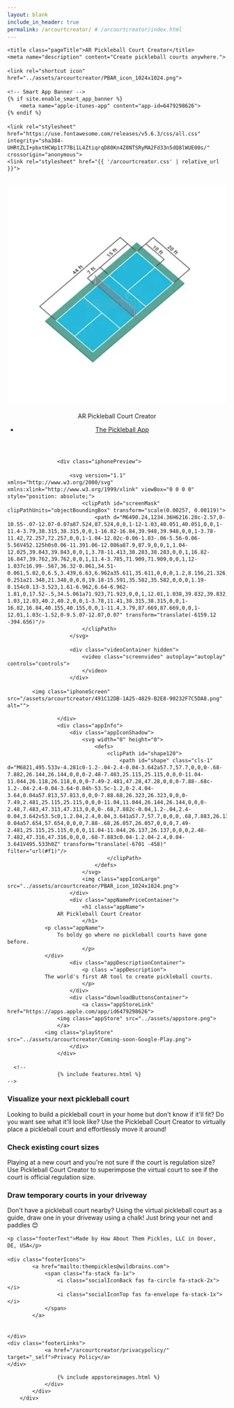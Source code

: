 ```yaml
---
layout: blank
include_in_header: true
permalink: /arcourtcreator/ # /arcourtcreator/index.html
---
```


<html lang="en-us">
<head>
	<meta charset="utf-8">
	<meta http-equiv="x-ua-compatible" content="ie=edge">
	<meta name="viewport" content="width=device-width, initial-scale=1.0">
	<base target="_blank">

	<title class="pageTitle">AR Pickleball Court Creator</title>
	<meta name="description" content="Create pickleball courts anywhere.">

	<link rel="shortcut icon" href="../assets/arcourtcreator/PBAR_icon_1024x1024.png">

	<!-- Smart App Banner -->
	{% if site.enable_smart_app_banner %}
		<meta name="apple-itunes-app" content="app-id=6479298626">
	{% endif %}

	<link rel="stylesheet" href="https://use.fontawesome.com/releases/v5.6.3/css/all.css" integrity="sha384-UHRtZLI+pbxtHCWp1t77Bi1L4ZtiqrqD80Kn4Z8NTSRyMA2Fd33n5dQ8lWUE00s/" crossorigin="anonymous">
	<link rel="stylesheet" href="{{ '/arcourtcreator.css' | relative_url }}">
</head>

<body>
    <div class="imageWrapper">
            <div class="headerBackground">
                <div class="container">
			<!--
                    {% include header.html %}
		    -->


<header>
	<div class="logo">
		<div class="appIconShadow">
			<svg width="0" height="0">
				<defs>
					<clipPath id="shape">
							<path id="shape" class="cls-1" d="M6181.23,233.709v-1.792c0-.5-0.02-1-0.02-1.523a24.257,24.257,0,0,0-.28-3.3,11.207,11.207,0,0,0-1.04-3.132,10.683,10.683,0,0,0-1.95-2.679,10.384,10.384,0,0,0-2.68-1.943,10.806,10.806,0,0,0-3.13-1.038,19.588,19.588,0,0,0-3.3-.285c-0.5-.017-1-0.017-1.52-0.017h-22.39c-0.51,0-1.01.017-1.53,0.017a24.041,24.041,0,0,0-3.3.285,11.009,11.009,0,0,0-3.13,1.038,10.491,10.491,0,0,0-4.62,4.622,10.893,10.893,0,0,0-1.04,3.132,19.2,19.2,0,0,0-.28,3.3c-0.02.5-.02,1-0.02,1.523v22.392c0,0.5.02,1,.02,1.524a24.257,24.257,0,0,0,.28,3.3,10.9,10.9,0,0,0,1.04,3.132,10.491,10.491,0,0,0,4.62,4.622,11.04,11.04,0,0,0,3.13,1.038,19.891,19.891,0,0,0,3.3.285c0.51,0.017,1.01.017,1.53,0.017h22.39c0.5,0,1-.017,1.52-0.017a24.221,24.221,0,0,0,3.3-.285,10.836,10.836,0,0,0,3.13-1.038,10.408,10.408,0,0,0,2.68-1.943,10.683,10.683,0,0,0,1.95-2.679,11.217,11.217,0,0,0,1.04-3.132,20.257,20.257,0,0,0,.28-3.3c0.02-.5.02-1,0.02-1.524v-20.6h0Z" transform="translate(-6131 -218)"/>
					</clipPath>
				</defs>
			</svg>
				<img class="headerIcon" src="../assets/arcourtcreator/PBAR_icon_1024x1024.png">
			<div class="divider"></div>
		</div>
		<p class="headerName">AR Pickleball Court Creator</p>
	</div>
	<nav class="scroll">
		<ul>
				<li><a href="/" target="_self">The Pickleball App</a></li>
		</ul>
	</nav>
</header>


   
                    <div class="iphonePreview">

                        <svg version="1.1" xmlns="http://www.w3.org/2000/svg" xmlns:xlink="http://www.w3.org/1999/xlink" viewBox="0 0 0 0" style="position: absolute;">
                            <clipPath id="screenMask" clipPathUnits="objectBoundingBox" transform="scale(0.00257, 0.00119)">
                                <path d="M6490.24,1234.36H6216.28c-2.57,0-10.55-.07-12.07-0.07a87.524,87.524,0,0,1-12-1.03,40.051,40.051,0,0,1-11.4-3.79,38.315,38.315,0,0,1-16.82-16.84,39.948,39.948,0,0,1-3.78-11.42,72.257,72.257,0,0,1-1.04-12.02c-0.06-1.83-.06-5.56-0.06-5.56V452.125h0s0.06-11.391.06-12.086a87.9,87.9,0,0,1,1.04-12.025,39.843,39.843,0,0,1,3.78-11.413,38.283,38.283,0,0,1,16.82-16.847,39.762,39.762,0,0,1,11.4-3.785,71.909,71.909,0,0,1,12-1.037c16.99-.567,36.32-0.061,34.51-0.061,5.02,0,6.5,3.439,6.63,6.962a35.611,35.611,0,0,0,1.2,8.156,21.326,21.326,0,0,0,19.18,15.592c2.28,0.192,6.78.355,6.78,0.355H6433.7s4.5-.059,6.79-0.251a21.348,21.348,0,0,0,19.18-15.591,35.582,35.582,0,0,0,1.19-8.154c0.13-3.523,1.61-6.962,6.64-6.962-1.81,0,17.52-.5,34.5.061a71.923,71.923,0,0,1,12.01,1.038,39.832,39.832,0,0,1,11.4,3.784,38.283,38.283,0,0,1,16.82,16.844,40.153,40.153,0,0,1,3.78,11.413,87.844,87.844,0,0,1,1.03,12.023c0,0.695.06,12.084,0.06,12.084h0V1183.64s0,3.72-.06,5.55a72.366,72.366,0,0,1-1.03,12.03,40.2,40.2,0,0,1-3.78,11.41,38.315,38.315,0,0,1-16.82,16.84,40.155,40.155,0,0,1-11.4,3.79,87.669,87.669,0,0,1-12.01,1.03c-1.52,0-9.5.07-12.07,0.07" transform="translate(-6159.12 -394.656)"/>
                            </clipPath>
                        </svg>

                        <div class="videoContainer hidden">
                            <video class="screenvideo" autoplay="autoplay" controls="controls">
                            </video>
                        </div>  
                        
			<img class="iphoneScreen" src="/assets/arcourtcreator/491C12DB-1A25-4829-B2E8-90232F7C5DA8.png" alt="">

<!--
                        {% include screencontent.html %}
-->

                    </div>
                    <div class="appInfo">
                        <div class="appIconShadow">
                            <svg width="0" height="0">
                                <defs>
                                    <clipPath id="shape120">
                                        <path id="shape" class="cls-1" d="M6821,495.533v-4.281c0-1.2-.04-2.4-0.04-3.642a57.7,57.7,0,0,0-.68-7.882,26.144,26.144,0,0,0-2.48-7.483,25.115,25.115,0,0,0-11.04-11.044,26.118,26.118,0,0,0-7.49-2.481,47.28,47.28,0,0,0-7.88-.68c-1.2-.04-2.4-0.04-3.64-0.04h-53.5c-1.2,0-2.4.04-3.64,0.04a57.813,57.813,0,0,0-7.88.68,26.323,26.323,0,0,0-7.49,2.481,25.115,25.115,0,0,0-11.04,11.044,26.144,26.144,0,0,0-2.48,7.483,47.313,47.313,0,0,0-.68,7.882c-0.04,1.2-.04,2.4-0.04,3.642v53.5c0,1.2.04,2.4,0.04,3.641a57.7,57.7,0,0,0,.68,7.883,26.137,26.137,0,0,0,2.48,7.482,25.115,25.115,0,0,0,11.04,11.044,26.261,26.261,0,0,0,7.49,2.481,47.28,47.28,0,0,0,7.88.68c1.2,0.04,2.4.04,3.64,0.04h53.5c1.2,0,2.4-.04,3.64-0.04a57.654,57.654,0,0,0,7.88-.68,26.057,26.057,0,0,0,7.49-2.481,25.115,25.115,0,0,0,11.04-11.044,26.137,26.137,0,0,0,2.48-7.482,47.316,47.316,0,0,0,.68-7.883c0.04-1.2.04-2.4,0.04-3.641V495.533h0Z" transform="translate(-6701 -458)" filter="url(#f1)"/>
                                    </clipPath>
                                </defs>
                            </svg>
                            <img class="appIconLarge" src="../assets/arcourtcreator/PBAR_icon_1024x1024.png">
                        </div>
                        <div class="appNamePriceContainer">
                            <h1 class="appName">
			        AR Pickleball Court Creator
                            </h1>
			    <p class="appName">
			    	To boldy go where no pickleball courts have gone before.
                            </p>
			    </div>
                        <div class="appDescriptionContainer">
                            <p class ="appDescription">
				The world's first AR tool to create pickleball courts.
                            </p>
                        </div>
                        <div class="downloadButtonsContainer">	
                            <a class="appStoreLink" href="https://apps.apple.com/app/id6479298626">
			    	<img class="appStore" src="../assets/appstore.png">
       			    </a>
			    <img class="playStore" src="../assets/arcourtcreator/Coming-soon-Google-Play.png">
                        </div>
                    </div>

      <!--
                    {% include features.html %}
	-->
<div class="features">
    <div class="feature">
        <div>
            <span class="fa-stack fa-1x">
                <i class="iconBack fas fa-circle fa-stack-2x"></i>
                <i class="iconTop fas fa-magic fa-stack-1x"></i>
            </span>
        </div>
        <div class="featureText">
            <h3>
		Visualize your next pickleball court
            </h3>
            <p>
Looking to build a pickleball court in your home but don't know if it'll fit? Do you want see what it'll look like? Use the Pickleball Court Creator to virtually place a pickleball court and effortlessly move it around!
	    </p>
        </div>
    </div>
    <div class="feature">
        <div>
            <span class="fa-stack fa-1x">
                <i class="iconBack fas fa-circle fa-stack-2x"></i>
                <i class="iconTop fas fa-play-circle fa-stack-1x"></i>
            </span>
        </div>
        <div class="featureText">
            <h3>
                Check existing court sizes
            </h3>
            <p>
                Playing at a new court and you're not sure if the court is regulation size? Use Pickleball Court Creator to superimpose the virtual court to see if the court is official regulation size.
            </p>
        </div>
    </div>
    <div class="feature">
        <div>
            <span class="fa-stack fa-1x">
                <i class="iconBack fas fa-circle fa-stack-2x"></i>
                <i class="iconTop fas fa-users fa-stack-1x"></i>
            </span>
        </div>
        <div class="featureText">
            <h3>
                Draw temporary courts in your driveway
            </h3>
            <p>
                Don't have a pickleball court nearby? Using the virtual pickleball court as a guide, draw one in your driveway using a chalk! Just bring your net and paddles 😊           </p>
        </div>
    </div>
</div>

<!--
                    {% include footer.html %}
-->

<footer>
	
	<p class="footerText">Made by How About Them Pickles, LLC in Dover, DE, USA</p>
	
	<div class="footerIcons">
			<a href="mailto:thempickles@wildbrains.com">
				<span class="fa-stack fa-1x">
					<i class="socialIconBack fas fa-circle fa-stack-2x"></i>
					<i class="socialIconTop fas fa-envelope fa-stack-1x"></i>
				</span>
			</a>
		

	</div>
	<div class="footerLinks">
				<a href="/arcourtcreator/privacypolicy/" target="_self">Privacy Policy</a>
	</div>
</footer>

      
                    {% include appstoreimages.html %}
                </div>
            </div>
        </div>
</body>
</html>
